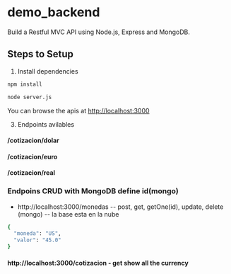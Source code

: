 # demo_backend

Build a Restful MVC API  using Node.js, Express and MongoDB.

## Steps to Setup

1. Install dependencies

```bash
npm install
```


```bash
node server.js
```

You can browse the apis at <http://localhost:3000>

3. Endpoints avilables

#### /cotizacion/dolar
#### /cotizacion/euro
#### /cotizacion/real

### Endpoins CRUD with MongoDB define id(mongo)

* http://localhost:3000/monedas  -- post, get, getOne(id), update, delete (mongo) -- la base esta en la nube

```bash
{
  "moneda": "US",
  "valor": "45.0"
}
```
#### http://localhost:3000/cotizacion - get show all the currency 
